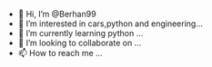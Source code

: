 - 👋 Hi, I’m @Berhan99
- 👀 I’m interested in cars,python and engineering...
- 🌱 I’m currently learning python ...
- 💞️ I’m looking to collaborate on ...
- 📫 How to reach me ...

<!---
Berhan99/Berhan99 is a ✨ special ✨ repository because its `README.md` (this file) appears on your GitHub profile.
You can click the Preview link to take a look at your changes.
--->
